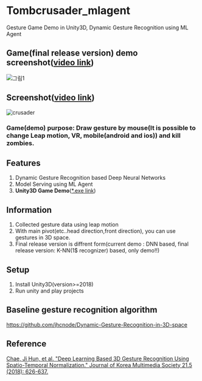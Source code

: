 # Tombcrusader_mlagent
Gesture Game Demo in Unity3D, Dynamic Gesture Recognition using ML Agent

## Game(final release version) demo screenshot([video link](https://youtu.be/7pMLIZpnmyk))
![그림1](https://user-images.githubusercontent.com/61224394/109665780-e0731b80-7bb1-11eb-8916-f5c9f5092ed9.png)

## Screenshot([video link](https://youtu.be/0TBjoWunp7Y))
![crusader](https://user-images.githubusercontent.com/61224394/109902672-1c0b0400-7cde-11eb-9a7e-9bb70b60c3a7.gif)
### Game(demo) purpose: Draw gesture by mouse(It is possible to change Leap motion, VR, mobile(android and ios)) and kill zombies.

## Features
1. Dynamic Gesture Recognition based Deep Neural Networks
2. Model Serving using ML Agent
3. **Unity3D Game Demo**([*.exe link](https://github.com/jhcnode/Tombcrusader_mlagent/releases/download/1.0/Release.zip))

## Information 
1. Collected gesture data using leap motion
2. With main pivot(etc..head direction,front direction), you can use gestures in 3D space. 
3. Final release version is diffrent form(current demo : DNN based, final release version: K-NN(1$ recognizer) based, only demo!!) 

## Setup
1. Install Unity3D(version>=2018)
2. Run unity and play projects

## Baseline gesture recognition algorithm
https://github.com/jhcnode/Dynamic-Gesture-Recognition-in-3D-space

## Reference
[Chae, Ji Hun, et al. "Deep Learning Based 3D Gesture Recognition Using Spatio-Temporal Normalization." Journal of Korea Multimedia Society 21.5 (2018): 626-637.](https://www.koreascience.or.kr/article/JAKO201818564288222.page)
